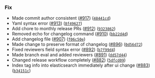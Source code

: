 ### Fix
* Made commit author consistent ([#917](https://github.com/duddlf23/amundsenfrontendlibrary/issues/917)) ([`48441cd`](https://github.com/duddlf23/amundsenfrontendlibrary/commit/48441cd3c073c7a68145fa329ea35ad125707d4d))
* Yaml syntax error ([#913](https://github.com/duddlf23/amundsenfrontendlibrary/issues/913)) ([`8f49627`](https://github.com/duddlf23/amundsenfrontendlibrary/commit/8f496279c5835f59cd120d23b589a9cd708d536d))
* Add chore to monthly release PRs ([#912](https://github.com/duddlf23/amundsenfrontendlibrary/issues/912)) ([`9323862`](https://github.com/duddlf23/amundsenfrontendlibrary/commit/93238628029a439d10a68398bcda19bb2992b945))
* Removed echo for changelog command ([#910](https://github.com/duddlf23/amundsenfrontendlibrary/issues/910)) ([`bb22d4d`](https://github.com/duddlf23/amundsenfrontendlibrary/commit/bb22d4d2babc015752c2dd38d3a3c380ab62473e))
* Add changelog file ([#907](https://github.com/duddlf23/amundsenfrontendlibrary/issues/907)) ([`f06c50e`](https://github.com/duddlf23/amundsenfrontendlibrary/commit/f06c50e03372a76472e523d222cc14db553f8fee))
* Made change to preserve format of changelog ([#896](https://github.com/duddlf23/amundsenfrontendlibrary/issues/896)) ([`0d56d72`](https://github.com/duddlf23/amundsenfrontendlibrary/commit/0d56d7228c4bd5e4a484e896390f322a77704f11))
* Fixed reviewers field syntax error ([#892](https://github.com/duddlf23/amundsenfrontendlibrary/issues/892)) ([`b7f99d4`](https://github.com/duddlf23/amundsenfrontendlibrary/commit/b7f99d4abef2c8468550b151678cfa1b317d35d6))
* Made branch eval and added reviewers ([#891](https://github.com/duddlf23/amundsenfrontendlibrary/issues/891)) ([`dd57d44`](https://github.com/duddlf23/amundsenfrontendlibrary/commit/dd57d445f3e76d2deb558df67a62e1fbcb1826df))
* Changed release workflow completely ([#882](https://github.com/duddlf23/amundsenfrontendlibrary/issues/882)) ([`5dfcd09`](https://github.com/duddlf23/amundsenfrontendlibrary/commit/5dfcd09feb6b28d4fa2921ed21d545b319e46e95))
* Index tag info into elasticsearch immediately after ui change ([#883](https://github.com/duddlf23/amundsenfrontendlibrary/issues/883)) ([`b34151c`](https://github.com/duddlf23/amundsenfrontendlibrary/commit/b34151c3b989246513c1a0c0030d0193fefee962))
